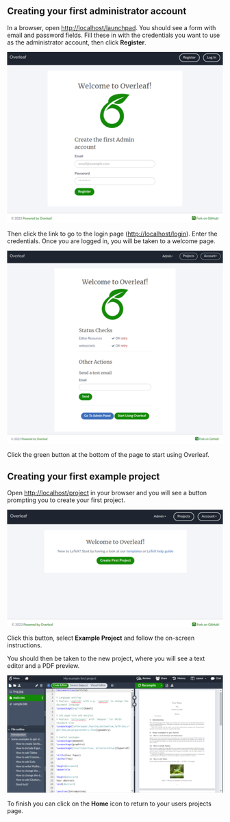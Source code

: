 ## Creating your first administrator account ##

In a browser, open [http://localhost/launchpad](http://localhost/launchpad). You should see a form with email and password fields. Fill these in with the credentials you want to use as the administrator account, then click **Register**.

![Launchpad screen with username and password fields and a 'Register' button.](/assets/launchpad.png "Overleaf launchpad page")

Then click the link to go to the login page ([http://localhost/login](http://localhost/login)). Enter the credentials. Once you are logged in, you will be taken to a welcome page.

![Welcome screen with sections for 'Status Checks' and 'Other Actions'. There is a button that goes to the "Admin Panel" and a button to "Start Using Overleaf".](/assets/welcome-page.png "Overleaf welcome page")

Click the green button at the bottom of the page to start using Overleaf.

## Creating your first example project ##

Open [http://localhost/project](http://localhost/project) in your browser and you will see a button prompting you to create your first project. 

![Welcome screen with links to templates and LaTex help. There's also button to "Create First Project"](/assets/create-first-project.png "Welcome to Overleaf!")

Click this button, select **Example Project** and follow the on-screen instructions.

You should then be taken to the new project, where you will see a text editor and a PDF preview.

![Welcome screen with links to templates and LaTex help. There's also button to "Create First Project"](/assets/editor.png "Welcome to Overleaf!")

To finish you can click on the **Home** icon to return to your users projects page.

